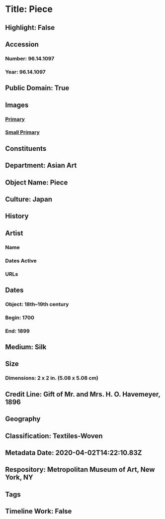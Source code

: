 # Title: Piece
## Highlight: False
## Accession
### Number: 96.14.1097
### Year: 96.14.1097
## Public Domain: True
## Images
### [Primary](https://images.metmuseum.org/CRDImages/as/original/DP12529.jpg)
### [Small Primary](https://images.metmuseum.org/CRDImages/as/web-large/DP12529.jpg)
## Constituents
## Department: Asian Art
## Object Name: Piece
## Culture: Japan
## History
## Artist
### Name
### Dates Active
### URLs
## Dates
### Object: 18th–19th century
### Begin: 1700
### End: 1899
## Medium: Silk
## Size
### Dimensions: 2 x 2 in. (5.08 x 5.08 cm)
## Credit Line: Gift of Mr. and Mrs. H. O. Havemeyer, 1896
## Geography
## Classification: Textiles-Woven
## Metadata Date: 2020-04-02T14:22:10.83Z
## Respository: Metropolitan Museum of Art, New York, NY
## Tags
## Timeline Work: False